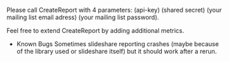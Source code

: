 Please call CreateReport with 4 parameters: (api-key) (shared secret) (your mailing list email adress) (your mailing list password).

Feel free to extend CreateReport by adding additional metrics.

* Known Bugs
Sometimes slideshare reporting crashes (maybe because of the library used or slideshare itself) but it should work after a rerun.
